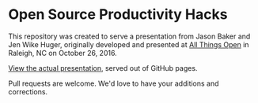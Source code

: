 # Open Source Productivity Hacks

This repository was created to serve a presentation from Jason Baker and Jen Wike Huger, originally developed and presented at [All Things Open](https://allthingsopen.org/) in Raleigh, NC on October 26, 2016.

[View the actual presentation](http://productive.win/#/), served out of GitHub pages.

Pull requests are welcome. We'd love to have your additions and corrections.

